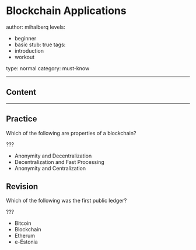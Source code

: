 # Blockchain Applications
author: mihaiberq
levels:
  - beginner
  - basic
stub: true
tags:
  - introduction
  - workout
  
type: normal
category: must-know

---
## Content



---
## Practice

Which of the following are properties of a blockchain?

???

* Anonymity and Decentralization
* Decentralization and Fast Processing
* Anonymity and Centralization 


## Revision

Which of the following was the first public ledger?

???

* Bitcoin
* Blockchain
* Etherum
* e-Estonia

